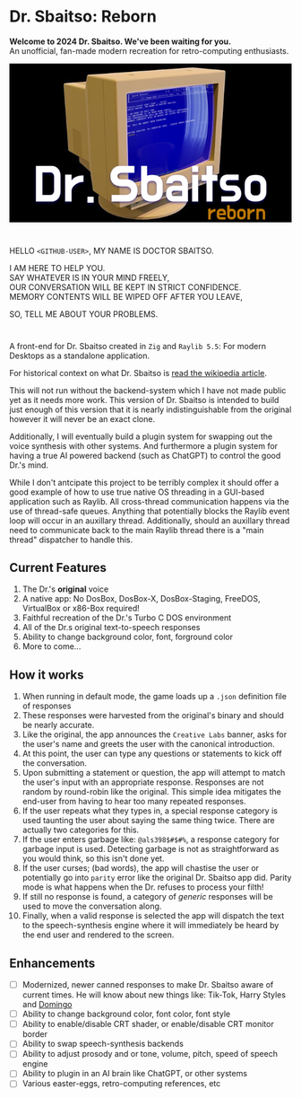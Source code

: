 # Dr. Sbaitso: Reborn
**Welcome to 2024 Dr. Sbaitso. We've been waiting for you.** <br/>
An unofficial, fan-made modern recreation for retro-computing enthusiasts.

<p align="center">
  <img src="DrSbaitsoRebornBanner.png" width="512"/>
</p>

#
HELLO `<GITHUB-USER>`, MY NAME IS DOCTOR SBAITSO.

I AM HERE TO HELP YOU.<br/>
SAY WHATEVER IS IN YOUR MIND FREELY,<br/>
OUR CONVERSATION WILL BE KEPT IN STRICT CONFIDENCE.<br/>
MEMORY CONTENTS WILL BE WIPED OFF AFTER YOU LEAVE,<br/>

SO, TELL ME ABOUT YOUR PROBLEMS.

#

A front-end for Dr. Sbaitso created in `Zig` and `Raylib 5.5`: For modern Desktops as a standalone application.

For historical context on what Dr. Sbaitso is [read the wikipedia article](https://en.wikipedia.org/wiki/Dr._Sbaitso).

This will not run without the backend-system which I have not made public yet as it needs more work.
This version of Dr. Sbaitso is intended to build just enough of this version that it is nearly
indistinguishable from the original however it will never be an exact clone.

Additionally, I will eventually build a plugin system for swapping out the voice synthesis with other
systems. And furthermore a plugin system for having a true AI powered backend (such as ChatGPT) to control 
the good Dr.'s mind.

While I don't antcipate this project to be terribly complex it should offer a good example of how to use true
native OS threading in a GUI-based application such as Raylib. All cross-thread communication happens via
the use of thread-safe queues. Anything that potentially blocks the Raylib event loop will occur in an auxillary
thread. Additionally, should an auxillary thread need to communicate back to the main Raylib thread there is
a "main thread" dispatcher to handle this.

## Current Features
1. The Dr.'s **original** voice
2. A native app: No DosBox, DosBox-X, DosBox-Staging, FreeDOS, VirtualBox or x86-Box required!
2. Faithful recreation of the Dr.'s Turbo C DOS environment
3. All of the Dr.s original text-to-speech responses
4. Ability to change background color, font, forground color
5. More to come...

## How it works

1. When running in default mode, the game loads up a `.json` definition file of responses
2. These responses were harvested from the original's binary and should be nearly accurate.
3. Like the original, the app announces the `Creative Labs` banner, asks for the user's name and
   greets the user with the canonical introduction.
4. At this point, the user can type any questions or statements to kick off the conversation.
5. Upon submitting a statement or question, the app will attempt to match the user's input with
   an appropriate response. Responses are not random by round-robin like the original. This simple
   idea mitigates the end-user from having to hear too many repeated responses.
6. If the user repeats what they types in, a special response category is used taunting the user
   about saying the same thing twice. There are actually two categories for this.
7. If the user enters garbage like: `@als398$#$#%`, a response category for garbage input is used.
   Detecting garbage is not as straightforward as you would think, so this isn't done yet.
8. If the user curses; (bad words), the app will chastise the user or potentially go into `parity`
   error like the original Dr. Sbaitso app did. Parity mode is what happens when the Dr. refuses
   to process your filth!
9. If still no response is found, a category of *generic* responses will be used to move the
   conversation along.
10. Finally, when a valid response is selected the app will dispatch the text to the speech-synthesis
   engine where it will immediately be heard by the end user and rendered to the screen.

## Enhancements
- [ ] Modernized, newer canned responses to make Dr. Sbaitso aware of current times.
    He will know about new things like: Tik-Tok, Harry Styles and [Domingo](https://www.youtube.com/watch?v=RLn5qNngGn4)
- [ ] Ability to change background color, font color, font style
- [ ] Ability to enable/disable CRT shader, or enable/disable CRT monitor border
- [ ] Ability to swap speech-synthesis backends
- [ ] Ability to adjust prosody and or tone, volume, pitch, speed of speech engine
- [ ] Ability to plugin in an AI brain like ChatGPT, or other systems
- [ ] Various easter-eggs, retro-computing references, etc